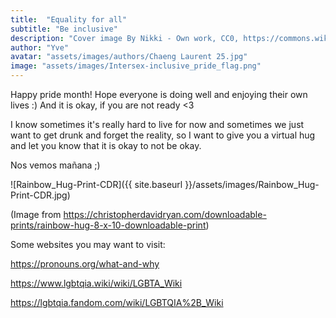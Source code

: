 ```yaml
---
title:  "Equality for all"
subtitle: "Be inclusive"
description: "Cover image By Nikki - Own work, CC0, https://commons.wikimedia.org/w/index.php?curid=108095179"
author: "Yve"
avatar: "assets/images/authors/Chaeng Laurent 25.jpg"
image: "assets/images/Intersex-inclusive_pride_flag.png"
---
```

Happy pride month! Hope everyone is doing well and enjoying their own lives :) And it is okay, if you are not ready <3

I know sometimes it's really hard to live for now and sometimes we just want to get drunk and forget the reality, 
so I want to give you a virtual hug and let you know that it is okay to not be okay.

Nos vemos mañana ;)

![Rainbow_Hug-Print-CDR]({{ site.baseurl }}/assets/images/Rainbow_Hug-Print-CDR.jpg)

(Image from https://christopherdavidryan.com/downloadable-prints/rainbow-hug-8-x-10-downloadable-print)

Some websites you may want to visit:

https://pronouns.org/what-and-why

https://www.lgbtqia.wiki/wiki/LGBTA_Wiki

https://lgbtqia.fandom.com/wiki/LGBTQIA%2B_Wiki
